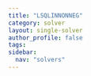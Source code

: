 ```yaml
---
title: "LSQLINNONNEG"
category: solver
layout: single-solver
author_profile: false
tags: 
sidebar:
  nav: "solvers"
---
```

